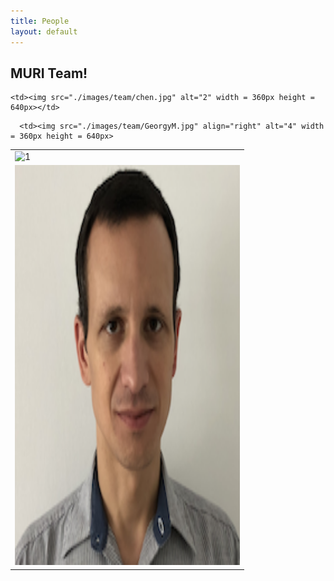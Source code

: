 ```yaml
---
title: People
layout: default
---
```

## MURI Team!

<table>
  <tr>
    <td> <img src="./images/team/bushuk.jpg"  alt="1" width = 360px height = 640px ></td>

    <td><img src="./images/team/chen.jpg" alt="2" width = 360px height = 640px></td>
   </tr> 
   <tr>
      <td><img src="./images/team/dimitris_small.png" alt="3" width = 360px height = 640px></td>

      <td><img src="./images/team/GeorgyM.jpg" align="right" alt="4" width = 360px height = 640px>
  </td>
  </tr>
</table>
